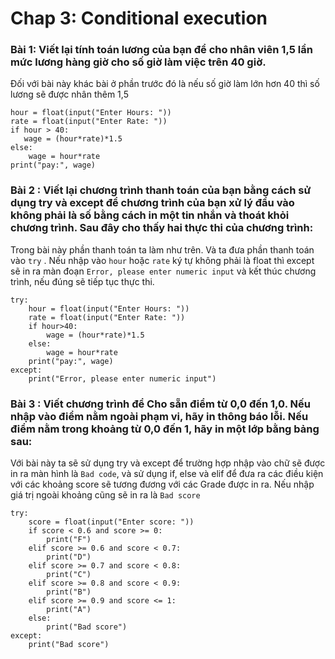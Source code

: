 # Chap 3: Conditional execution

### Bài 1: Viết lại tính toán lương của bạn để cho nhân viên 1,5 lần mức lương hàng giờ cho số giờ làm việc trên 40 giờ.

Đối với bài này khác bài ở phần trước đó là nếu số giờ làm lớn hơn 40 thì số lương sẽ được nhân thêm 1,5

```
hour = float(input("Enter Hours: "))
rate = float(input("Enter Rate: "))
if hour > 40:
   wage = (hour*rate)*1.5 
else: 
    wage = hour*rate   
print("pay:", wage)
```
### Bài 2 : Viết lại chương trình thanh toán của bạn bằng cách sử dụng try và except để chương trình của bạn xử lý đầu vào không phải là số bằng cách in một tin nhắn và thoát khỏi chương trình. Sau đây cho thấy hai thực thi của chương trình:

Trong bài này phần thanh toán ta làm như trên. Và ta đưa phần thanh toán vào `try` . Nếu nhập vào `hour` hoặc `rate` ký tự không phải là float thì except sẽ in ra màn đoạn `Error, please enter numeric input` và kết thúc chương trình, nếu đúng sẽ tiếp tục thực thi. 

```
try:
    hour = float(input("Enter Hours: "))
    rate = float(input("Enter Rate: "))
    if hour>40:
        wage = (hour*rate)*1.5
    else: 
        wage = hour*rate
    print("pay:", wage)
except: 
    print("Error, please enter numeric input")
``` 

### Bài 3 : Viết chương trình để Cho sẵn điểm từ 0,0 đến 1,0. Nếu nhập vào điểm nằm ngoài phạm vi, hãy in thông báo lỗi. Nếu điểm nằm trong khoảng từ 0,0 đến 1, hãy in một lớp bằng bảng sau:

Với bài này ta sẽ sử dụng try và except để trường hợp nhập vào chữ sẽ được in ra màn hình là `Bad code`, và sử dụng if, else và elif để đưa ra các điều kiện với các khoảng score sẽ tương đương với các  Grade được in ra. Nếu nhập giá trị ngoài khoảng cũng sẽ in ra là `Bad score`

```
try:
    score = float(input("Enter score: "))
    if score < 0.6 and score >= 0: 
        print("F")
    elif score >= 0.6 and score < 0.7: 
        print("D")
    elif score >= 0.7 and score < 0.8: 
        print("C")
    elif score >= 0.8 and score < 0.9: 
        print("B")
    elif score >= 0.9 and score <= 1:
        print("A")
    else: 
        print("Bad score")
except: 
    print("Bad score")
```


